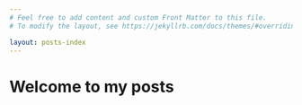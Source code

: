 ```yaml
---
# Feel free to add content and custom Front Matter to this file.
# To modify the layout, see https://jekyllrb.com/docs/themes/#overriding-theme-defaults

layout: posts-index
---
```


# Welcome to my posts
